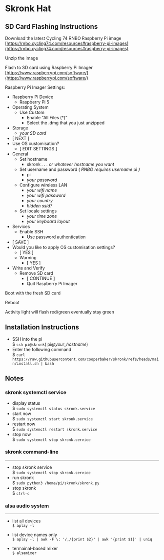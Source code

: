 # Skronk Hat



## SD Card Flashing Instructions

Download the latest Cycling 74 RNBO Raspberry Pi image\
[https://rnbo.cycling74.com/resources#raspberry-pi-images](https://rnbo.cycling74.com/resources#raspberry-pi-images)

Unzip the image

Flash to SD card using Raspberry Pi Imager\
[https://www.raspberrypi.com/software/](https://www.raspberrypi.com/software/)

Raspberry Pi Imager Settings:
- Raspberry Pi Device
  - Raspberry Pi 5
- Operating System
  - Use Custom
    - Enable "All Files (*)"
    - Select the .dmg that you just unzipped
- Storage
  - *your SD card*
- [ NEXT ]
- Use OS customisation?
  - [ EDIT SETTINGS ]
- General
  - Set hostname
    - skronk *. . . or whatever hostname you want*
  - Set username and password ( *RNBO requires username* pi *)*
    - pi
    - *your password*
  - Configure wireless LAN
    - *your wifi name*
    - *your wifi password*
    - *your country*
    - *hidden ssid?*
  - Set locale settings
    - *your time zone*
    - *your keyboard layout*
- Services
  - Enable SSH
    - Use password authentication
- [ SAVE ]
- Would you like to apply OS customisation settings?
  - [ YES ]
  - Warning
    - [ YES ]
- Write and Verify
  - Remove SD card
    - [ CONTINUE ]
    - Quit Raspberry Pi Imager

Boot with the fresh SD card

Reboot

Activity light will flash red/green eventually stay green

## Installation Instructions
- SSH into the pi\
  $ ```ssh pi@skronk```( pi@*your_hostname*)
- Enter the following command\
  $ ```curl https://raw.githubusercontent.com/cooperbaker/skronk/refs/heads/main/install.sh | bash```

## Notes

### skronk systemctl service
  - display status\
    $ ```sudo systemctl status skronk.service```
  - start now\
    $ ```sudo systemctl start skronk.service```
  - restart now\
    $ ```sudo systemctl restart skronk.service```
  - stop now\
    $ ```sudo systemctl stop skronk.service```
### skronk command-line
---
- stop skronk service\
  $ ```sudo systemctl stop skronk.service```
- run skronk\
  $ ```sudo python3 /home/pi/skronk/skronk.py```
- stop skronk\
  $ ```ctrl-c```
### alsa audio system
---
- list all devices\
  ```$ aplay -l```

- list device names only\
  ```$ aplay -l | awk -F \: '/,/{print $2}' | awk '{print $1}' | uniq```

- termainal-based mixer\
  ```$ alsamixer```


